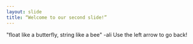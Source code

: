 ```yaml
---
layout: slide
title: “Welcome to our second slide!”
---
```

"float like a butterfly, string like a bee" -ali
Use the left arrow to go back!

